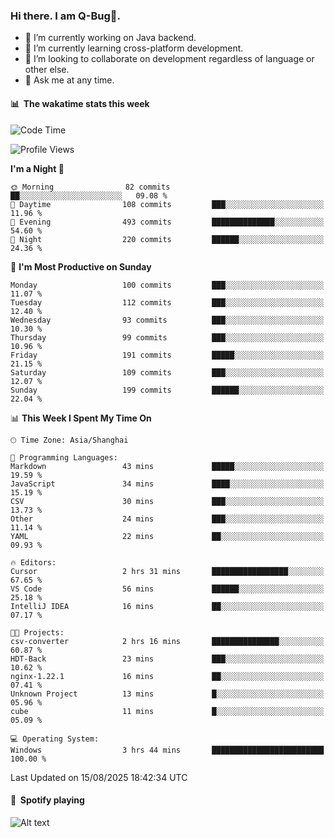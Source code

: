### Hi there. I am Q-Bug🐞.

- 🔭 I’m currently working on Java backend.
- 🌱 I’m currently learning cross-platform development.
- 👯 I’m looking to collaborate on development regardless of language or other else.
- 💬 Ask me at any time.

#### 📊 &nbsp;**The wakatime stats this week**  
<!--START_SECTION:waka-->
![Code Time](http://img.shields.io/badge/Code%20Time-340%20hrs%209%20mins-blue)

![Profile Views](http://img.shields.io/badge/Profile%20Views-0-blue)

**I'm a Night 🦉** 

```text
🌞 Morning                82 commits          ██░░░░░░░░░░░░░░░░░░░░░░░   09.08 % 
🌆 Daytime                108 commits         ███░░░░░░░░░░░░░░░░░░░░░░   11.96 % 
🌃 Evening                493 commits         ██████████████░░░░░░░░░░░   54.60 % 
🌙 Night                  220 commits         ██████░░░░░░░░░░░░░░░░░░░   24.36 % 
```
📅 **I'm Most Productive on Sunday** 

```text
Monday                   100 commits         ███░░░░░░░░░░░░░░░░░░░░░░   11.07 % 
Tuesday                  112 commits         ███░░░░░░░░░░░░░░░░░░░░░░   12.40 % 
Wednesday                93 commits          ███░░░░░░░░░░░░░░░░░░░░░░   10.30 % 
Thursday                 99 commits          ███░░░░░░░░░░░░░░░░░░░░░░   10.96 % 
Friday                   191 commits         █████░░░░░░░░░░░░░░░░░░░░   21.15 % 
Saturday                 109 commits         ███░░░░░░░░░░░░░░░░░░░░░░   12.07 % 
Sunday                   199 commits         ██████░░░░░░░░░░░░░░░░░░░   22.04 % 
```


📊 **This Week I Spent My Time On** 

```text
🕑︎ Time Zone: Asia/Shanghai

💬 Programming Languages: 
Markdown                 43 mins             █████░░░░░░░░░░░░░░░░░░░░   19.59 % 
JavaScript               34 mins             ████░░░░░░░░░░░░░░░░░░░░░   15.19 % 
CSV                      30 mins             ███░░░░░░░░░░░░░░░░░░░░░░   13.73 % 
Other                    24 mins             ███░░░░░░░░░░░░░░░░░░░░░░   11.14 % 
YAML                     22 mins             ██░░░░░░░░░░░░░░░░░░░░░░░   09.93 % 

🔥 Editors: 
Cursor                   2 hrs 31 mins       █████████████████░░░░░░░░   67.65 % 
VS Code                  56 mins             ██████░░░░░░░░░░░░░░░░░░░   25.18 % 
IntelliJ IDEA            16 mins             ██░░░░░░░░░░░░░░░░░░░░░░░   07.17 % 

🐱‍💻 Projects: 
csv-converter            2 hrs 16 mins       ███████████████░░░░░░░░░░   60.87 % 
HDT-Back                 23 mins             ███░░░░░░░░░░░░░░░░░░░░░░   10.62 % 
nginx-1.22.1             16 mins             ██░░░░░░░░░░░░░░░░░░░░░░░   07.41 % 
Unknown Project          13 mins             █░░░░░░░░░░░░░░░░░░░░░░░░   05.96 % 
cube                     11 mins             █░░░░░░░░░░░░░░░░░░░░░░░░   05.09 % 

💻 Operating System: 
Windows                  3 hrs 44 mins       █████████████████████████   100.00 % 
```


 Last Updated on 15/08/2025 18:42:34 UTC
<!--END_SECTION:waka-->

#### 🎵 &nbsp;**Spotify playing**  
![Alt text](https://spotify-recently-played-readme.vercel.app/api?user=e5y1o4x7kdt9kf2blu4wvmb4s&unique={true|1|on|yes})
